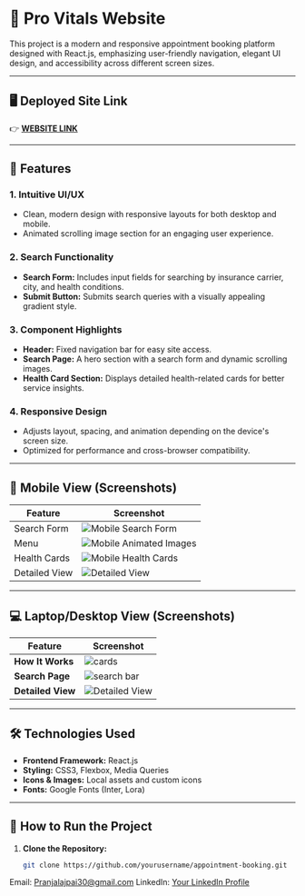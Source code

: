 # **🏥 Pro Vitals Website**  

This project is a modern and responsive appointment booking platform designed with React.js, emphasizing user-friendly navigation, elegant UI design, and accessibility across different screen sizes.  

---

## **🖥️ Deployed Site Link**  
👉 **[WEBSITE LINK](https://pro-vitals.vercel.app/)**  


---

## **📌 Features**  

### **1. Intuitive UI/UX**  
- Clean, modern design with responsive layouts for both desktop and mobile.  
- Animated scrolling image section for an engaging user experience.  

### **2. Search Functionality**  
- **Search Form:** Includes input fields for searching by insurance carrier, city, and health conditions.  
- **Submit Button:** Submits search queries with a visually appealing gradient style.  

### **3. Component Highlights**  
- **Header:** Fixed navigation bar for easy site access.  
- **Search Page:** A hero section with a search form and dynamic scrolling images.  
- **Health Card Section:** Displays detailed health-related cards for better service insights.  

### **4. Responsive Design**  
- Adjusts layout, spacing, and animation depending on the device's screen size.  
- Optimized for performance and cross-browser compatibility.  

---

## **📱 Mobile View (Screenshots)**

| Feature          | Screenshot                                                                                                                                 |
|-------------------|-------------------------------------------------------------------------------------------------------------------------------------------|
| Search Form       | ![Mobile Search Form](https://github.com/user-attachments/assets/e6db46ce-b01c-4a07-ab18-ad094f78a018)                                    |
| Menu              | ![Mobile Animated Images](https://github.com/user-attachments/assets/61140ffc-7a9a-4f76-bc15-29119b20769a)                               |
| Health Cards      | ![Mobile Health Cards](https://github.com/user-attachments/assets/7b05f76c-e059-4b5e-8114-7c012cbcefc4)                                   |
| Detailed View     | ![Detailed View](https://github.com/user-attachments/assets/420abe75-c48d-4967-9957-8098de182c48)                                         |

---

## **💻 Laptop/Desktop View (Screenshots)**  

| **Feature**           | **Screenshot**                                                                                          |
|----------------------|----------------------------------------------------------------------------------------------------------|
| **How It Works**     | ![cards](https://github.com/user-attachments/assets/bd04db6d-a5b5-4dc6-9cc2-67ec7968becb)               |
| **Search Page**      | ![search bar](https://github.com/user-attachments/assets/3de8d2b7-f16e-4763-aec7-3956f0dc3130)          |
| **Detailed View**    | ![Detailed View](https://github.com/user-attachments/assets/420abe75-c48d-4967-9957-8098de182c48)      |  


---

## **🛠️ Technologies Used**  

- **Frontend Framework:** React.js  
- **Styling:** CSS3, Flexbox, Media Queries  
- **Icons & Images:** Local assets and custom icons  
- **Fonts:** Google Fonts (Inter, Lora)  

---

## **🚀 How to Run the Project**  

1. **Clone the Repository:**  
   ```bash
   git clone https://github.com/yourusername/appointment-booking.git

Email: Pranjalajpai30@gmail.com
LinkedIn: [Your LinkedIn Profile](https://www.linkedin.com/in/pranjal-bajpai30/)
